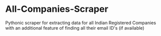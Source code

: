 # All-Companies-Scraper
Pythonic scraper for extracting data for all Indian Registered Companies with an additional feature of finding all their email ID's (if available)
